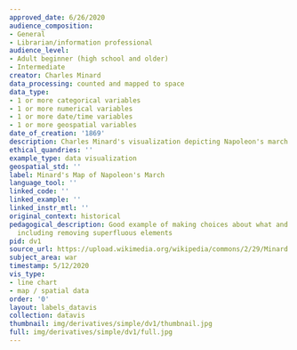 ```yaml
---
approved_date: 6/26/2020
audience_composition:
- General
- Librarian/information professional
audience_level:
- Adult beginner (high school and older)
- Intermediate
creator: Charles Minard
data_processing: counted and mapped to space
data_type:
- 1 or more categorical variables
- 1 or more numerical variables
- 1 or more date/time variables
- 1 or more geospatial variables
date_of_creation: '1869'
description: Charles Minard's visualization depicting Napoleon's march on Moscow
ethical_quandries: ''
example_type: data visualization
geospatial_std: ''
label: Minard's Map of Napoleon's March
language_tool: ''
linked_code: ''
linked_example: ''
linked_instr_mtl: ''
original_context: historical
pedagogical_description: Good example of making choices about what and how to visualize,
  including removing superfluous elements
pid: dv1
source_url: https://upload.wikimedia.org/wikipedia/commons/2/29/Minard.png
subject_area: war
timestamp: 5/12/2020
vis_type:
- line chart
- map / spatial data
order: '0'
layout: labels_datavis
collection: datavis
thumbnail: img/derivatives/simple/dv1/thumbnail.jpg
full: img/derivatives/simple/dv1/full.jpg
---
```


